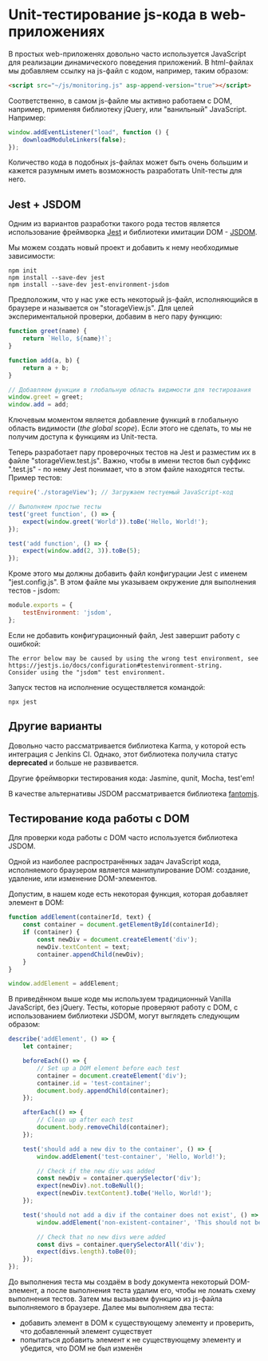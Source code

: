 # Unit-тестирование js-кода в web-приложениях

В простых web-приложенях довольно часто используется JavaScript для реализации динамического поведения приложений. В html-файлах мы добавляем ссылку на js-файл с кодом, например, таким образом:

```html
<script src="~/js/monitoring.js" asp-append-version="true"></script>
```

Соответственно, в самом js-файле мы активно работаем с DOM, например, применяя библиотеку jQuery, или "ванильный" JavaScript. Например:

```js
window.addEventListener("load", function () {
    downloadModuleLinkers(false);
});
```

Количество кода в подобных js-файлах может быть очень большим и кажется разумным иметь возможность разработать Unit-тесты для него.

## Jest + JSDOM

Одним из вариантов разработки такого рода тестов является использование фреймворка [Jest](https://jestjs.io/) и библиотеки имитации DOM - [JSDOM](https://github.com/jsdom/jsdom).

Мы можем создать новый проект и добавить к нему необходимые зависимости:

```shell
npm init
npm install --save-dev jest
npm install --save-dev jest-environment-jsdom
```

Предположим, что у нас уже есть некоторый js-файл, исполняющийся в браузере и называется он "storageView.js". Для целей экспериментальной проверки, добавим в него пару функцию:

```javascript
function greet(name) {
    return `Hello, ${name}!`;
}

function add(a, b) {
    return a + b;
}

// Добавляем функции в глобальную область видимости для тестирования
window.greet = greet;
window.add = add;
```

Ключевым моментом является добавление функций в глобальную область видимости (_the global scope_). Если этого не сделать, то мы не получим доступа к функциям из Unit-теста.

Теперь разработает пару проверочных тестов на Jest и разместим их в файле "storageView.test.js". Важно, чтобы в имени тестов был суффикс ".test.js" - по нему Jest понимает, что в этом файле находятся тесты. Пример тестов:

```js
require('./storageView'); // Загружаем тестуемый JavaScript-код

// Выполняем простые тесты
test('greet function', () => {
    expect(window.greet('World')).toBe('Hello, World!');
});

test('add function', () => {
    expect(window.add(2, 3)).toBe(5);
});
```

Кроме этого мы должны добавить файл конфигурации Jest с именем "jest.config.js". В этом файле мы указываем окружение для выполнения тестов - jsdom:

```js
module.exports = {
    testEnvironment: 'jsdom',
};
```

Если не добавить конфигурационный файл, Jest завершит работу с ошибкой:

```output
The error below may be caused by using the wrong test environment, see https://jestjs.io/docs/configuration#testenvironment-string.
Consider using the "jsdom" test environment.
```

Запуск тестов на исполнение осуществляется командой:

```shell
npx jest
```

## Другие варианты

Довольно часто рассматривается библиотека Karma, у которой есть интеграция с Jenkins CI. Однако, этот библиотека получила статус **deprecated** и больше не развивается.

Другие фреймворки тестирования кода: Jasmine, qunit, Mocha, test'em!

В качестве альтернативы JSDOM рассматривается библиотека [fantomjs](https://phantomjs.org/).

## Тестирование кода работы с DOM

Для проверки кода работы с DOM часто используется библиотека JSDOM.

Одной из наиболее распространённых задач JavaScript кода, исполняемого браузером является манипулирование DOM: создание, удаление, или изменение DOM-элементов.

Допустим, в нашем коде есть некоторая функция, которая добавляет элемент в DOM:

```js
function addElement(containerId, text) {
    const container = document.getElementById(containerId);
    if (container) {
        const newDiv = document.createElement('div');
        newDiv.textContent = text;
        container.appendChild(newDiv);
    }
}

window.addElement = addElement;
```

В приведённом выше коде мы используем традиционный Vanilla JavaScript, без jQuery. Тесты, которые проверяют работу с DOM, с использованием библиотеки JSDOM, могут выглядеть следующим образом:

```js
describe('addElement', () => {
    let container;

    beforeEach(() => {
        // Set up a DOM element before each test
        container = document.createElement('div');
        container.id = 'test-container';
        document.body.appendChild(container);
    });

    afterEach(() => {
        // Clean up after each test
        document.body.removeChild(container);
    });

    test('should add a new div to the container', () => {
        window.addElement('test-container', 'Hello, World!');

        // Check if the new div was added
        const newDiv = container.querySelector('div');
        expect(newDiv).not.toBeNull();
        expect(newDiv.textContent).toBe('Hello, World!');
    });

    test('should not add a div if the container does not exist', () => {
        window.addElement('non-existent-container', 'This should not be added');

        // Check that no new divs were added
        const divs = container.querySelectorAll('div');
        expect(divs.length).toBe(0);
    });
});
```

До выполнения теста мы создаём в body документа некоторый DOM-элемент, а после выполнения теста удалим его, чтобы не ломать схему выполнения тестов. Затем мы вызываем функцию из js-файла выполняемого в браузере. Далее мы выполняем два теста:

- добавить элемент в DOM к существующему элементу и проверить, что добавленный элемент существует
- попытаться добавить элемент к не существующему элементу и убедится, что DOM не был изменён
